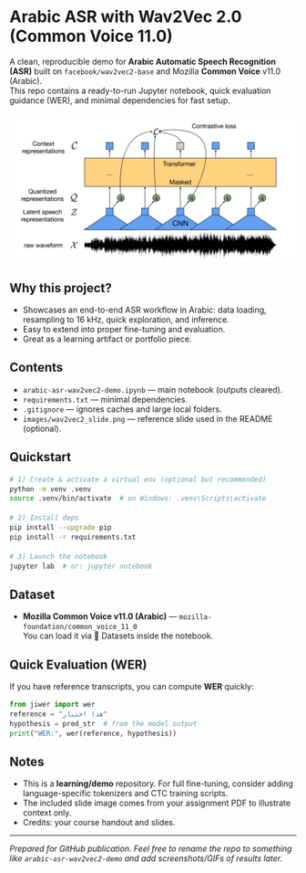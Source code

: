 # Arabic ASR with Wav2Vec 2.0 (Common Voice 11.0)

A clean, reproducible demo for **Arabic Automatic Speech Recognition (ASR)** built on `facebook/wav2vec2-base` and Mozilla **Common Voice** v11.0 (Arabic).  
This repo contains a ready-to-run Jupyter notebook, quick evaluation guidance (WER), and minimal dependencies for fast setup.


![wave2vec2-base](image.png)

## Why this project?
- Showcases an end-to-end ASR workflow in Arabic: data loading, resampling to 16 kHz, quick exploration, and inference.
- Easy to extend into proper fine-tuning and evaluation.
- Great as a learning artifact or portfolio piece.

## Contents
- `arabic-asr-wav2vec2-demo.ipynb` — main notebook (outputs cleared).
- `requirements.txt` — minimal dependencies.
- `.gitignore` — ignores caches and large local folders.
- `images/wav2vec2_slide.png` — reference slide used in the README (optional).

## Quickstart
```bash
# 1) Create & activate a virtual env (optional but recommended)
python -m venv .venv
source .venv/bin/activate  # on Windows: .venv\Scripts\activate

# 2) Install deps
pip install --upgrade pip
pip install -r requirements.txt

# 3) Launch the notebook
jupyter lab  # or: jupyter notebook
```

## Dataset
- **Mozilla Common Voice v11.0 (Arabic)** — `mozilla-foundation/common_voice_11_0`  
  You can load it via 🤗 Datasets inside the notebook.


## Quick Evaluation (WER)
If you have reference transcripts, you can compute **WER** quickly:

```python
from jiwer import wer
reference = "هذا اختبار"
hypothesis = pred_str  # from the model output
print("WER:", wer(reference, hypothesis))
```

## Notes
- This is a **learning/demo** repository. For full fine-tuning, consider adding language-specific tokenizers and CTC training scripts.
- The included slide image comes from your assignment PDF to illustrate context only.
- Credits: your course handout and slides.


---
*Prepared for GitHub publication. Feel free to rename the repo to something like `arabic-asr-wav2vec2-demo` and add screenshots/GIFs of results later.*
